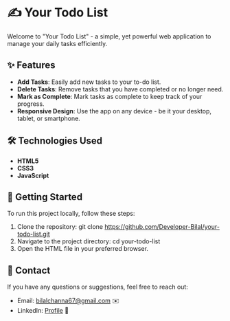 # ✍️ Your Todo List

Welcome to "Your Todo List" - a simple, yet powerful web application to manage your daily tasks efficiently.

## ✨ Features

- **Add Tasks**: Easily add new tasks to your to-do list.
- **Delete Tasks**: Remove tasks that you have completed or no longer need.
- **Mark as Complete**: Mark tasks as complete to keep track of your progress.
- **Responsive Design**: Use the app on any device - be it your desktop, tablet, or smartphone.

## 🛠️ Technologies Used

- **HTML5**
- **CSS3**
- **JavaScript**

## 🚀 Getting Started

To run this project locally, follow these steps:

1. Clone the repository: git clone https://github.com/Developer-Bilal/your-todo-list.git
2. Navigate to the project directory: cd your-todo-list
3. Open the HTML file in your preferred browser.

## 📧 Contact

If you have any questions or suggestions, feel free to reach out:

- Email: bilalchanna67@gmail.com ✉️
- LinkedIn: [Profile](https://www.linkedin.com/in/Engineer-Bilal-Channa) 💼
